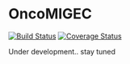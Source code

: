 OncoMIGEC
=========

[![Build Status](https://travis-ci.org/mikessh/oncomigec.svg?branch=master)](https://travis-ci.org/mikessh/oncomigec)
[![Coverage Status](https://coveralls.io/repos/mikessh/oncomigec/badge.svg)](https://coveralls.io/r/mikessh/oncomigec)

Under development.. stay tuned
